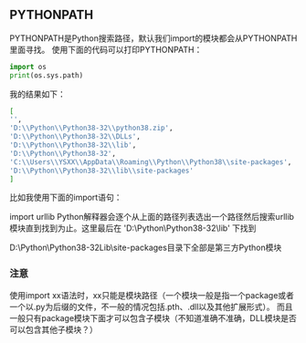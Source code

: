 ## PYTHONPATH
PYTHONPATH是Python搜索路径，默认我们import的模块都会从PYTHONPATH里面寻找。
使用下面的代码可以打印PYTHONPATH：
```python
import os
print(os.sys.path)
```
我的结果如下：
```bash
[
'', 
'D:\\Python\\Python38-32\\python38.zip',
'D:\\Python\\Python38-32\\DLLs',
'D:\\Python\\Python38-32\\lib',
'D:\\Python\\Python38-32',
'C:\\Users\\YSXX\\AppData\\Roaming\\Python\\Python38\\site-packages',
'D:\\Python\\Python38-32\\lib\\site-packages'
]
```
比如我使用下面的import语句：

import urllib
Python解释器会逐个从上面的路径列表选出一个路径然后搜索urllib模块直到找到为止。这里最后在 'D:\\Python\\Python38-32\\lib' 下找到

D:\Python\Python38-32Lib\site-packages目录下全部是第三方Python模块

### 注意
使用import xx语法时，xx只能是模块路径（一个模块一般是指一个package或者一个以.py为后缀的文件，不一般的情况包括.pth、.dll以及其他扩展形式）。
而且一般只有package模块下面才可以包含子模块（不知道准确不准确，DLL模块是否可以包含其他子模块？）








